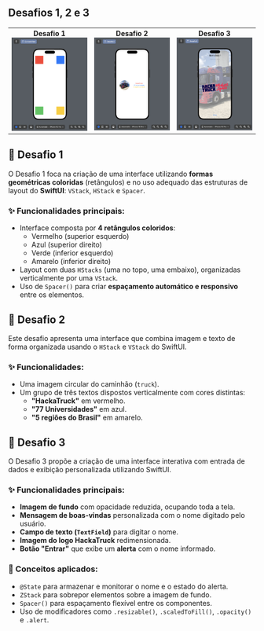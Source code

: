 <h2>Desafios 1, 2 e 3</h2>

<table>
  <tr>
    <td align="center">
      <strong>Desafio 1</strong><br>
      <img src="funcionamento/Desafio1.png" width="300">
    </td>
    <td align="center">
      <strong>Desafio 2</strong><br>
      <img src="funcionamento/Desafio2.png" width="300">
    </td>
    <td align="center">
      <strong>Desafio 3</strong><br>
      <img src="funcionamento/Desafio3.png" width="300">
    </td>
   
  </tr>
</table>

## 🧩 Desafio 1

O Desafio 1 foca na criação de uma interface utilizando **formas geométricas coloridas** (retângulos) e no uso adequado das estruturas de layout do **SwiftUI**: `VStack`, `HStack` e `Spacer`.

### ✨ Funcionalidades principais:

- Interface composta por **4 retângulos coloridos**:
  - Vermelho (superior esquerdo)
  - Azul (superior direito)
  - Verde (inferior esquerdo)
  - Amarelo (inferior direito)
- Layout com duas `HStacks` (uma no topo, uma embaixo), organizadas verticalmente por uma `VStack`.
- Uso de `Spacer()` para criar **espaçamento automático e responsivo** entre os elementos.


## 🧩 Desafio 2

Este desafio apresenta uma interface que combina imagem e texto de forma organizada usando o `HStack` e `VStack` do SwiftUI.

### ✨ Funcionalidades:
- Uma imagem circular do caminhão (`truck`).
- Um grupo de três textos dispostos verticalmente com cores distintas:
  - **"HackaTruck"** em vermelho.
  - **"77 Universidades"** em azul.
  - **"5 regiões do Brasil"** em amarelo.

## 🧩 Desafio 3

O Desafio 3 propõe a criação de uma interface interativa com entrada de dados e exibição personalizada utilizando SwiftUI.

### ✨ Funcionalidades principais:

- **Imagem de fundo** com opacidade reduzida, ocupando toda a tela.
- **Mensagem de boas-vindas** personalizada com o nome digitado pelo usuário.
- **Campo de texto (`TextField`)** para digitar o nome.
- **Imagem do logo HackaTruck** redimensionada.
- **Botão "Entrar"** que exibe um **alerta** com o nome informado.

### 🧠 Conceitos aplicados:

- `@State` para armazenar e monitorar o nome e o estado do alerta.
- `ZStack` para sobrepor elementos sobre a imagem de fundo.
- `Spacer()` para espaçamento flexível entre os componentes.
- Uso de modificadores como `.resizable()`, `.scaledToFill()`, `.opacity()` e `.alert`.

